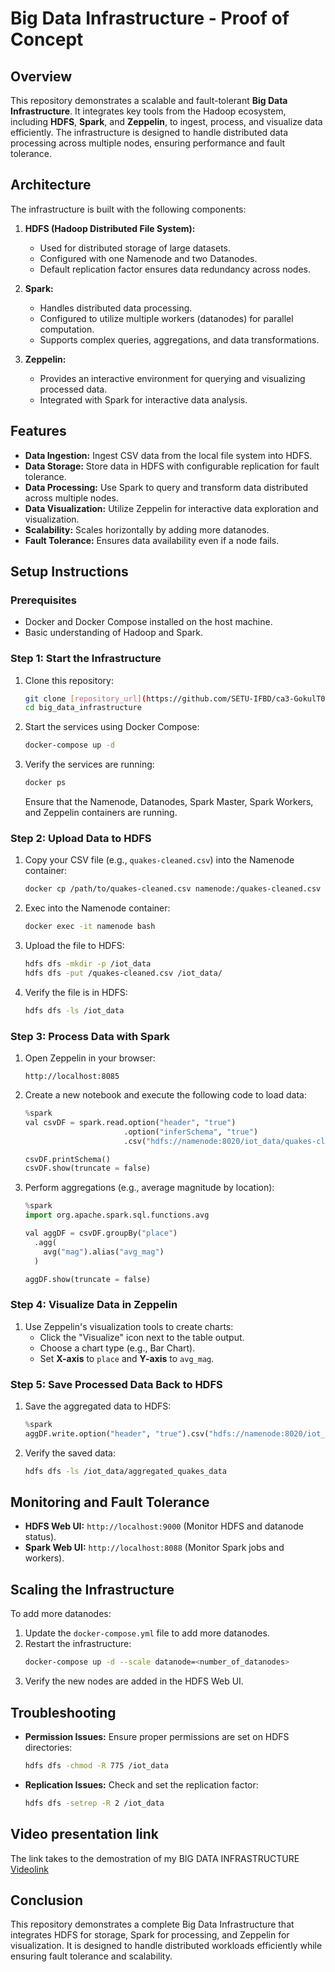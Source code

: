 # Big Data Infrastructure - Proof of Concept

## Overview
This repository demonstrates a scalable and fault-tolerant **Big Data Infrastructure**. It integrates key tools from the Hadoop ecosystem, including **HDFS**, **Spark**, and **Zeppelin**, to ingest, process, and visualize data efficiently. The infrastructure is designed to handle distributed data processing across multiple nodes, ensuring performance and fault tolerance.

## Architecture
The infrastructure is built with the following components:

1. **HDFS (Hadoop Distributed File System):**
   - Used for distributed storage of large datasets.
   - Configured with one Namenode and two Datanodes.
   - Default replication factor ensures data redundancy across nodes.

2. **Spark:**
   - Handles distributed data processing.
   - Configured to utilize multiple workers (datanodes) for parallel computation.
   - Supports complex queries, aggregations, and data transformations.

3. **Zeppelin:**
   - Provides an interactive environment for querying and visualizing processed data.
   - Integrated with Spark for interactive data analysis.

## Features
- **Data Ingestion:** Ingest CSV data from the local file system into HDFS.
- **Data Storage:** Store data in HDFS with configurable replication for fault tolerance.
- **Data Processing:** Use Spark to query and transform data distributed across multiple nodes.
- **Data Visualization:** Utilize Zeppelin for interactive data exploration and visualization.
- **Scalability:** Scales horizontally by adding more datanodes.
- **Fault Tolerance:** Ensures data availability even if a node fails.

## Setup Instructions

### Prerequisites
- Docker and Docker Compose installed on the host machine.
- Basic understanding of Hadoop and Spark.

### Step 1: Start the Infrastructure
1. Clone this repository:
   ```bash
   git clone [repository_url](https://github.com/SETU-IFBD/ca3-GokulT01.git)
   cd big_data_infrastructure
   ```

2. Start the services using Docker Compose:
   ```bash
   docker-compose up -d
   ```

3. Verify the services are running:
   ```bash
   docker ps
   ```
   Ensure that the Namenode, Datanodes, Spark Master, Spark Workers, and Zeppelin containers are running.

### Step 2: Upload Data to HDFS
1. Copy your CSV file (e.g., `quakes-cleaned.csv`) into the Namenode container:
   ```bash
   docker cp /path/to/quakes-cleaned.csv namenode:/quakes-cleaned.csv
   ```

2. Exec into the Namenode container:
   ```bash
   docker exec -it namenode bash
   ```

3. Upload the file to HDFS:
   ```bash
   hdfs dfs -mkdir -p /iot_data
   hdfs dfs -put /quakes-cleaned.csv /iot_data/
   ```

4. Verify the file is in HDFS:
   ```bash
   hdfs dfs -ls /iot_data
   ```

### Step 3: Process Data with Spark
1. Open Zeppelin in your browser:
   ```
   http://localhost:8085
   ```

2. Create a new notebook and execute the following code to load data:
   ```python
   %spark
   val csvDF = spark.read.option("header", "true")
                         .option("inferSchema", "true")
                         .csv("hdfs://namenode:8020/iot_data/quakes-cleaned.csv")

   csvDF.printSchema()
   csvDF.show(truncate = false)
   ```

3. Perform aggregations (e.g., average magnitude by location):
   ```python
   %spark
   import org.apache.spark.sql.functions.avg

   val aggDF = csvDF.groupBy("place")
     .agg(
       avg("mag").alias("avg_mag")
     )

   aggDF.show(truncate = false)
   ```

### Step 4: Visualize Data in Zeppelin
1. Use Zeppelin's visualization tools to create charts:
   - Click the "Visualize" icon next to the table output.
   - Choose a chart type (e.g., Bar Chart).
   - Set **X-axis** to `place` and **Y-axis** to `avg_mag`.

### Step 5: Save Processed Data Back to HDFS
1. Save the aggregated data to HDFS:
   ```python
   %spark
   aggDF.write.option("header", "true").csv("hdfs://namenode:8020/iot_data/aggregated_quakes_data")
   ```

2. Verify the saved data:
   ```bash
   hdfs dfs -ls /iot_data/aggregated_quakes_data
   ```

## Monitoring and Fault Tolerance
- **HDFS Web UI:** `http://localhost:9000` (Monitor HDFS and datanode status).
- **Spark Web UI:** `http://localhost:8088` (Monitor Spark jobs and workers).

## Scaling the Infrastructure
To add more datanodes:
1. Update the `docker-compose.yml` file to add more datanodes.
2. Restart the infrastructure:
   ```bash
   docker-compose up -d --scale datanode=<number_of_datanodes>
   ```
3. Verify the new nodes are added in the HDFS Web UI.

## Troubleshooting
- **Permission Issues:** Ensure proper permissions are set on HDFS directories:
  ```bash
  hdfs dfs -chmod -R 775 /iot_data
  ```
- **Replication Issues:** Check and set the replication factor:
  ```bash
  hdfs dfs -setrep -R 2 /iot_data
  ```

## Video presentation link
The link takes to the demostration of my BIG DATA INFRASTRUCTURE [Videolink](https://setuo365-my.sharepoint.com/:v:/g/personal/c00313519_setu_ie/ESM0W-GYop9Etl6GTiV5JBAB186cHhyyzus9nG1rrhIx6w?e=kvy24P&nav=eyJyZWZlcnJhbEluZm8iOnsicmVmZXJyYWxBcHAiOiJTdHJlYW1XZWJBcHAiLCJyZWZlcnJhbFZpZXciOiJTaGFyZURpYWxvZy1MaW5rIiwicmVmZXJyYWxBcHBQbGF0Zm9ybSI6IldlYiIsInJlZmVycmFsTW9kZSI6InZpZXcifX0%3D)

## Conclusion
This repository demonstrates a complete Big Data Infrastructure that integrates HDFS for storage, Spark for processing, and Zeppelin for visualization. It is designed to handle distributed workloads efficiently while ensuring fault tolerance and scalability.



